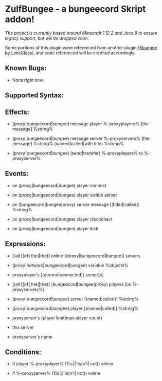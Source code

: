 # **ZulfBungee - a bungeecord Skript addon!**

*The project is currently based around Minecraft 1.12.2 and Java 8 to ensure legacy support, but will be dropped soon.*

Some portions of this plugin were referenced from another plugin ([Skungee by LimeGlass](https://github.com/Skungee/Skungee-2.0.0)), and code referenced will be credited accordingly.

## **Known Bugs:**

* None right now.

## **Supported Syntax:**

## **Effects:**

- (proxy|bungeecord|bungee) message player %-proxyplayers% [the message] %string%

- (proxy|bungeecord|bungee) message server %-proxyservers% [the message] %string% (named|called|with title) %string%

- (proxy|bungeecord|bungee) (send|transfer) %-proxyplayers% to %-proxyserver%

## **Events:**

- on (proxy|bungeecord|bungee) player connect

- on (proxy|bungeecord|bungee) player switch server

- on (bungeecord|bungee|proxy) server message [(titled|called)] %string%

- on (proxy|bungeecord|bungee) player disconnect

- on (proxy|bungeecord|bungee) player kick

## **Expressions:**

- [(all [[of] the]|the)] online [(proxy|bungeecord|bungee)] servers

- (proxy|network|bungeecord|bungee) variable %objects%

- proxyplayer's [(current|connected)] server[s]

- [(all [[of] the]|the)] (bungeecord|bungee|proxy) players [on %-proxyservers%]

- (proxy|bungeecord|bungee) server [(named|called)] %string%

- (proxy|bungeecord|bungee) player [(named|called)] %string%

- proxyserver's (player limit|max player count)

- this server

- proxyserver's name

## **Conditions:**

- if player %-proxyplayer% (1¦is|2¦is(n't| not)) online

- if %-proxyserver% (1¦is|2¦is(n't| not)) online

